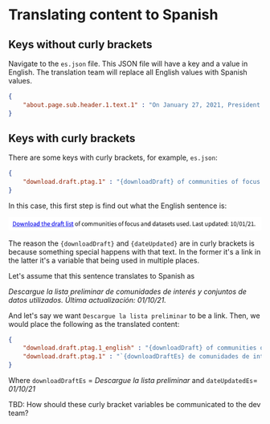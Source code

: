 # Translating content to Spanish

## Keys without curly brackets
Navigate to the `es.json` file. This JSON file will have a key and a value in English. The translation team will replace all English values with Spanish values.

```json
{
	"about.page.sub.header.1.text.1" : "On January 27, 2021, President Biden directed the Council on Environmental Quality (CEQ) to create a climate and economic justice screening tool. The purpose of the tool is to help Federal agencies identify disadvantaged communities and provide socioeconomic, environmental, and climate information and data to inform decisions that may affect these communities. The tool identifies disadvantaged communities as communities of focus through publicly available, nationally consistent, high-quality data.",
}
```

## Keys with curly brackets

There are some keys with curly brackets, for example, `es.json`:

```json
{
	"download.draft.ptag.1" : "{downloadDraft} of communities of focus and datasets used. Last updated: {dateUpdated}.",
}
```

In this case, this first step is find out what the English sentence is:

![image info](/client/src/images/downloadDraftLink.png)

The reason the `{downloadDraft}` and `{dateUpdated}` are in curly brackets is because something special happens with that text. In the former it's a link in the latter it's a variable that being used in multiple places.

Let's assume that this sentence translates to Spanish as

_Descargue la lista preliminar de comunidades de interés y conjuntos de datos utilizados. Última actualización: 01/10/21._

And let's say we want `Descargue la lista preliminar` to be a link. Then, we would place the following as the translated content:

```json
{
	"download.draft.ptag.1_english" : "{downloadDraft} of communities of focus and datasets used. Last updated: {dateUpdated}.",
	"download.draft.ptag.1" : "`{downloadDraftEs} de comunidades de interés y conjuntos de datos utilizados. Última actualización: {dateUpdatedEs}.`",
}
```

Where `downloadDraftEs` = _Descargue la lista preliminar_ and `dateUpdatedEs`= _01/10/21_

TBD: How should these curly bracket variables be communicated to the dev team?
